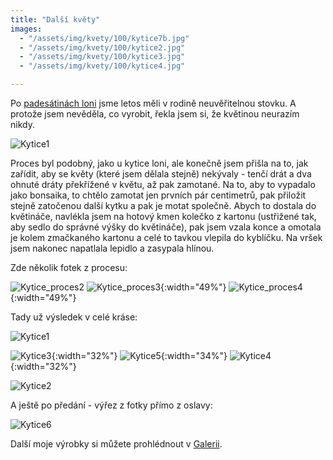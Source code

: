 ```yaml
---
title: "Další květy"
images:
  - "/assets/img/kvety/100/kytice7b.jpg"
  - "/assets/img/kvety/100/kytice2.jpg"
  - "/assets/img/kvety/100/kytice3.jpg"
  - "/assets/img/kvety/100/kytice4.jpg"

---
```



Po [padesátinách loni](https://matcha1309.github.io/Kvety/) jsme letos měli v rodině neuvěřitelnou stovku. A protože jsem nevěděla, co vyrobit, řekla jsem si, že květinou neurazím nikdy. 

![Kytice1](/assets/img/kvety/100/kytice1.jpg)

Proces byl podobný, jako u kytice loni, ale konečně jsem přišla na to, jak zařídit, aby se květy (které jsem dělala stejně) nekývaly - tenčí drát a dva ohnuté dráty překřížené v květu, až pak zamotané. Na to, aby to vypadalo jako bonsaika, to chtělo zamotat jen prvních pár centimetrů, pak přiložit stejně zatočenou další kytku a pak je motat společně. 
Abych to dostala do květináče, navlékla jsem na hotový kmen kolečko z kartonu (ustřižené tak, aby sedlo do správné výšky do květináče), pak jsem vzala konce a omotala je kolem zmačkaného kartonu a celé to tavkou vlepila do kyblíčku. Na vršek jsem nakonec napatlala lepidlo a zasypala hlínou. 

Zde několik fotek z procesu: 

![Kytice_proces2](/assets/img/kvety/100/kytice_proces2.jpg)
![Kytice_proces3](/assets/img/kvety/100/kytice_proces3.jpg){:width="49%"}   ![Kytice_proces4](/assets/img/kvety/100/kytice_proces4.jpg){:width="49%"} 

Tady už výsledek v celé kráse: 

![Kytice1](/assets/img/kvety/100/kytice7.jpg)

![Kytice3](/assets/img/kvety/100/kytice3.jpg){:width="32%"} ![Kytice5](/assets/img/kvety/100/kytice5.jpg){:width="34%"} ![Kytice4](/assets/img/kvety/100/kytice4.jpg){:width="32%"} 

![Kytice2](/assets/img/kvety/100/kytice2.jpg)

A ještě po předání - výřez z fotky přímo z oslavy:

![Kytice6](/assets/img/kvety/100/kytice6.jpg)

Další moje výrobky si můžete prohlédnout v [Galerii](/galerie/).

